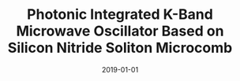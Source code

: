 ---
title: "Photonic Integrated K-Band Microwave Oscillator Based on Silicon Nitride Soliton Microcomb"
collection: publications
category: conferences
permalink: /publication/2019-01-01-Photonic-Integrated-K-Band-Microwave-Oscillator-Based-on-Silicon-Nitride-Soliton-Microcomb
date: 2019-01-01
venue: 'In the proceedings of <i>Conference on Lasers and Electro-Optics</i>'
paperurl: 'http://dx.doi.org/10.1364/CLEO\_SI.2019.STH4J.2'
citation: ' Junqiu Liu,  Arslan Raja,  Erwan Lucas,  Jijun He,  Rui Wang,  Maxim Karpov,  Guanhao Huang,  Nils Engelsen,  Hairun Guo,  Romain Bouchand,  Tobias Kippenberg, <strong> Photonic Integrated K-Band Microwave Oscillator Based on Silicon Nitride Soliton Microcomb.</strong>  In the proceedings of <i>Conference on Lasers and Electro-Optics</i>, 2019.'
---